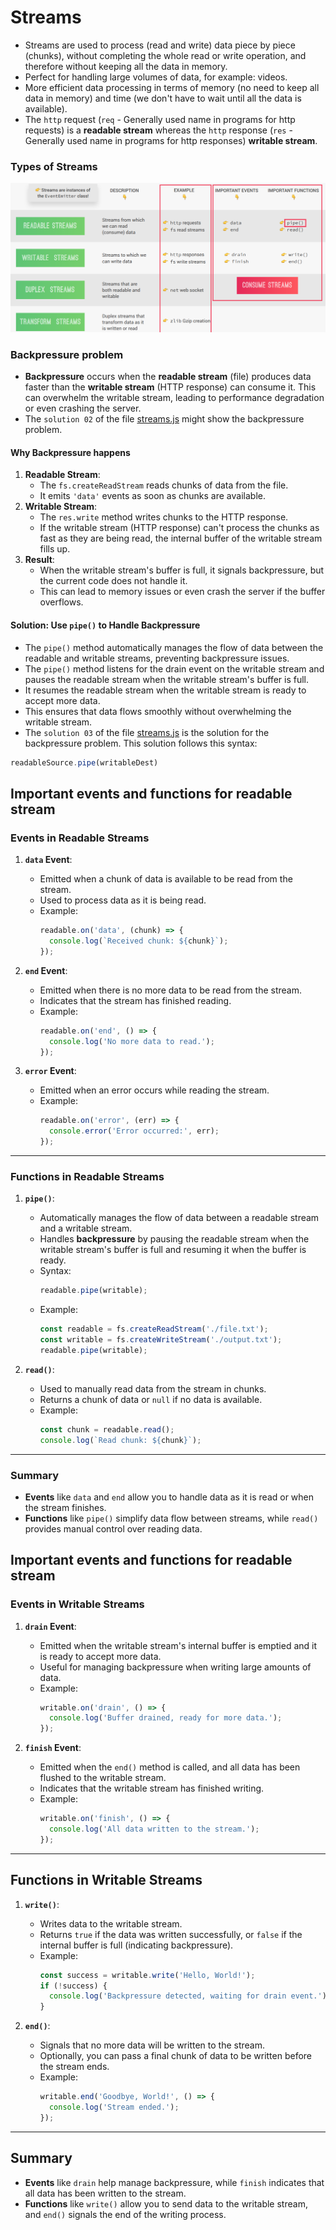# Streams
- Streams are used to process (read and write) data piece by piece (chunks), without completing the whole read or write operation, and therefore without keeping all the data in memory.
- Perfect for handling large volumes of data, for example: videos.
- More efficient data processing in terms of memory (no need to keep all data in memory) and time (we don't have to wait until all the data is available).
- The `http` request (`req` - Generally used name in programs for http requests) is a **readable stream** whereas the `http` response (`res` - Generally used name in programs for http responses) **writable stream**.

### Types of Streams
![Types of Straems](img/types-of-streams.png)

### Backpressure problem
- **Backpressure** occurs when the **readable stream** (file) produces data faster than the **writable stream** (HTTP response) can consume it. This can overwhelm the writable stream, leading to performance degradation or even crashing the server.
- The `solution 02` of the file [streams.js](./streams.js) might show the backpressure problem.

#### Why Backpressure happens
1. **Readable Stream**:
    - The `fs.createReadStream` reads chunks of data from the file.
    - It emits `'data'` events as soon as chunks are available.
2. **Writable Stream**:
    - The `res.write` method writes chunks to the HTTP response.
    - If the writable stream (HTTP response) can't process the chunks as fast as they are being read, the internal buffer of the writable stream fills up.
3. **Result**:
    - When the writable stream's buffer is full, it signals backpressure, but the current code does not handle it.
    - This can lead to memory issues or even crash the server if the buffer overflows.

#### Solution: Use `pipe()` to Handle Backpressure
- The `pipe()` method automatically manages the flow of data between the readable and writable streams, preventing backpressure issues.
- The `pipe()` method listens for the drain event on the writable stream and pauses the readable stream when the writable stream's buffer is full.
- It resumes the readable stream when the writable stream is ready to accept more data.
- This ensures that data flows smoothly without overwhelming the writable stream.
- The `solution 03` of the file [streams.js](./streams.js) is the solution for the backpressure problem. This solution follows this syntax:
```javascript
readableSource.pipe(writableDest)
```

## Important events and functions for readable stream

### Events in Readable Streams

1. **`data` Event**:
    - Emitted when a chunk of data is available to be read from the stream.
    - Used to process data as it is being read.
    - Example:
      ```javascript
      readable.on('data', (chunk) => {
        console.log(`Received chunk: ${chunk}`);
      });
      ```

2. **`end` Event**:
    - Emitted when there is no more data to be read from the stream.
    - Indicates that the stream has finished reading.
    - Example:
      ```javascript
      readable.on('end', () => {
        console.log('No more data to read.');
      });
      ```

3. **`error` Event**:
    - Emitted when an error occurs while reading the stream.
    - Example:
      ```javascript
      readable.on('error', (err) => {
        console.error('Error occurred:', err);
      });
      ```
---

### Functions in Readable Streams

1. **`pipe()`**:
    - Automatically manages the flow of data between a readable stream and a writable stream.
    - Handles **backpressure** by pausing the readable stream when the writable stream's buffer is full and resuming it when the buffer is ready.
    - Syntax:
      ```javascript
      readable.pipe(writable);
      ```
    - Example:
      ```javascript
      const readable = fs.createReadStream('./file.txt');
      const writable = fs.createWriteStream('./output.txt');
      readable.pipe(writable);
      ```

2. **`read()`**:
    - Used to manually read data from the stream in chunks.
    - Returns a chunk of data or `null` if no data is available.
    - Example:
      ```javascript
      const chunk = readable.read();
      console.log(`Read chunk: ${chunk}`);
      ```
---

### Summary
- **Events** like `data` and `end` allow you to handle data as it is read or when the stream finishes.
- **Functions** like `pipe()` simplify data flow between streams, while `read()` provides manual control over reading data.

## Important events and functions for readable stream

### Events in Writable Streams

1. **`drain` Event**:
    - Emitted when the writable stream's internal buffer is emptied and it is ready to accept more data.
    - Useful for managing backpressure when writing large amounts of data.
    - Example:
      ```javascript
      writable.on('drain', () => {
        console.log('Buffer drained, ready for more data.');
      });
      ```

2. **`finish` Event**:
    - Emitted when the `end()` method is called, and all data has been flushed to the writable stream.
    - Indicates that the writable stream has finished writing.
    - Example:
      ```javascript
      writable.on('finish', () => {
        console.log('All data written to the stream.');
      });
      ```

---

## Functions in Writable Streams

1. **`write()`**:
    - Writes data to the writable stream.
    - Returns `true` if the data was written successfully, or `false` if the internal buffer is full (indicating backpressure).
    - Example:
      ```javascript
      const success = writable.write('Hello, World!');
      if (!success) {
        console.log('Backpressure detected, waiting for drain event.');
      }
      ```

2. **`end()`**:
    - Signals that no more data will be written to the stream.
    - Optionally, you can pass a final chunk of data to be written before the stream ends.
    - Example:
      ```javascript
      writable.end('Goodbye, World!', () => {
        console.log('Stream ended.');
      });
      ```
---

## Summary
- **Events** like `drain` help manage backpressure, while `finish` indicates that all data has been written to the stream.
- **Functions** like `write()` allow you to send data to the writable stream, and `end()` signals the end of the writing process.
